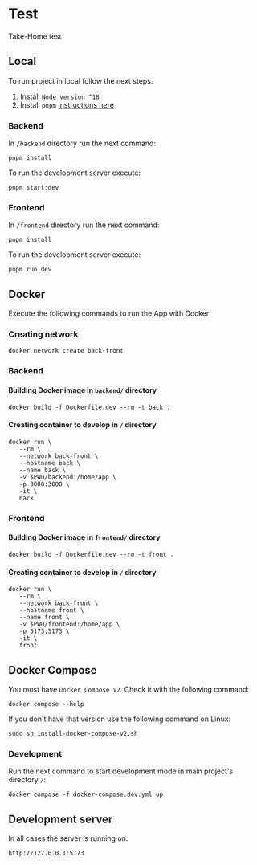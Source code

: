 # Test

Take-Home test

## Local
To run project in local follow the next steps.

1. Install `Node version ^18`
2. Install `pnpm` [Instructions here](https://pnpm.io/es/installation)

### Backend
In `/backend` directory run the next command:
```
pnpm install
```
To run the development server execute:
```
pnpm start:dev
```

### Frontend
In `/frontend` directory run the next command:
```
pnpm install
```
To run the development server execute:
```
pnpm run dev
```
## Docker
Execute the following commands to run the App with Docker
### Creating network
```
docker network create back-front
```
### Backend
#### Building Docker image in `backend/` directory
```
docker build -f Dockerfile.dev --rm -t back .
```
#### Creating container to develop in `/` directory
```
docker run \
   --rm \
   --network back-front \
   --hostname back \
   --name back \
   -v $PWD/backend:/home/app \
   -p 3000:3000 \
   -it \
   back
```
### Frontend
#### Building Docker image in `frontend/` directory
```
docker build -f Dockerfile.dev --rm -t front .
```
#### Creating container to develop in `/` directory
```
docker run \
   --rm \
   --network back-front \
   --hostname front \
   --name front \
   -v $PWD/frontend:/home/app \
   -p 5173:5173 \
   -it \
   front
```
## Docker Compose
You must have `Docker Compose V2`. Check it with the following command:
```
docker compose --help
```
If you don't have that version use the following command on Linux:
```
sudo sh install-docker-compose-v2.sh
```
### Development
Run the next command to start development mode in main project's directory `/`:
```
docker compose -f docker-compose.dev.yml up
```

## Development server
In all cases the server is running on:
```
http://127.0.0.1:5173
```
